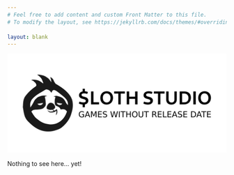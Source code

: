 ```yaml
---
# Feel free to add content and custom Front Matter to this file.
# To modify the layout, see https://jekyllrb.com/docs/themes/#overriding-theme-defaults

layout: blank
---
```


![Sloth Studio - Games Without Release Date](assets/logo_path.svg)

Nothing to see here... yet!

